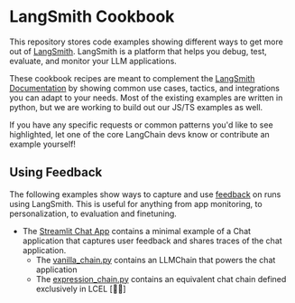 # LangSmith Cookbook

This repository stores code examples showing different ways to get more out of [LangSmith](https://smith.langchain.com/). LangSmith is a platform that helps you debug, test, evaluate, and monitor your LLM applications.


These cookbook recipes are meant to complement the [LangSmith Documentation](https://docs.smith.langchain.com/) by showing common use cases, tactics, and integrations you can adapt to your needs. Most of the existing examples are written in python, but we are working to build out our JS/TS examples as well. 

If you have any specific requests or common patterns you'd like to see highlighted, let one of the core LangChain devs know or contribute an example yourself!

## Using Feedback

The following examples show ways to capture and use [feedback](https://docs.smith.langchain.com/evaluation/capturing-feedback) on runs using LangSmith. This is useful for anything from app monitoring, to personalization, to evaluation and finetuning.

- The [Streamlit Chat App](./feedback-examples/streamlit/README.md) contains a minimal example of a Chat application that captures user feedback and shares traces of the chat application.
    - The [vanilla_chain.py](./feedback-examples/streamlit/vanilla_chain.py) contains an LLMChain that powers the chat application
    - The [expression_chain.py](./feedback-examples/streamlit/expression_chain.py) contains an equivalent chat chain defined exclusively in LCEL [🦜🧬]